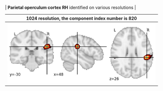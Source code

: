 


| **Parietal operculum cortex RH** identified on various resolutions |

| 1024 resolution, the component index number is 820|  
|:---:|  
| ![Component 1024](../1024/final/820.jpg "From component 1024: Parietal operculum cortex RH") |